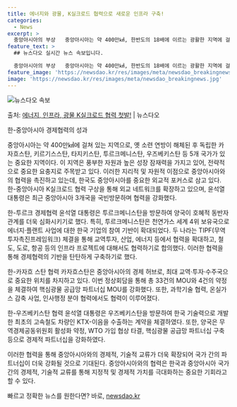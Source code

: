 ```yaml
---
title: 에너지와 광물, K실크로드 협력으로 새로운 인프라 구축!
categories:
  - News
excerpt: >
  중앙아시아의 부상   중앙아시아는 약 400만㎢, 한반도의 18배에 이르는 광활한 지역에 걸쳐있어 고대 유럽…
feature_text: >
  ## 뉴스다오 실시간 뉴스 속보입니다.

  중앙아시아의 부상   중앙아시아는 약 400만㎢, 한반도의 18배에 이르는 광활한 지역에 걸쳐있어 고대 유럽…
feature_image: 'https://newsdao.kr/res/images/meta/newsdao_breakingnews.jpg'
image: 'https://newsdao.kr/res/images/meta/newsdao_breakingnews.jpg'
---
```


![뉴스다오 속보](https://newsdao.kr/res/images/meta/newsdao_breakingnews.jpg)

<p>출처: <a href="https://newsdao.kr/4260" rel="dofollow">에너지, 인프라, 광물 K실크로드 협력 첫발!</a> | 뉴스다오</p>

한-중앙아시아 경제협력의 성과

중앙아시아는 약 400만㎢에 걸쳐 있는 지역으로, 옛 소련 연방이 해체된 후 독립한 카자흐스탄, 키르기스스탄, 타지키스탄, 투르크메니스탄, 우즈베키스탄 등 5개 국가가 있는 중요한 지역이다. 이 지역은 풍부한 자원과 높은 성장 잠재력을 가지고 있어, 전략적으로 중요한 요충지로 주목받고 있다. 이러한 지리적 및 자원적 이점으로 중앙아시아와의 협력을 촉진하고 있는데, 한국도 중앙아시아를 중요한 외교적 포커스로 삼고 있다. 한-중앙아시아 K실크로드 협력 구상을 통해 외교 네트워크를 확장하고 있으며, 윤석열 대통령은 최근 중앙아시아 3개국을 국빈방문하며 협력을 강화했다.

한-투르크 경제협력
윤석열 대통령은 투르크메니스탄을 방문하여 양국이 호혜적 동반자 관계를 더욱 심화시키기로 했다. 특히, 투르크메니스탄은 천연가스 세계 4위 보유국으로 에너지·플랜트 사업에 대한 한국 기업의 참여 기반이 확대되었다. 두 나라는 TIPF(무역투자촉진프레임워크) 체결을 통해 교역투자, 산업, 에너지 등에서 협력을 확대하고, 철도, 도로, 항공 등의 인프라 프로젝트에 대해서도 협력하기로 합의했다. 이러한 협력을 통해 경제협력의 기반을 탄탄하게 구축하기로 했다.

한-카자흐 스탄 협력
카자흐스탄은 중앙아시아의 경제 허브로, 최대 교역·투자·수주국으로 중요한 위치를 차지하고 있다. 이번 정상회담을 통해 총 33건의 MOU와 4건의 약정을 체결하여 핵심광물 공급망 파트너십 MOU를 강화했다. 또한, 과학기술 협력, 온실가스 감축 사업, 인사행정 분야 협력에서도 협력이 이루어졌다.

한-우즈베키스탄 협력
윤석열 대통령은 우즈베키스탄을 방문하여 한국 기술력으로 개발한 최초의 고속철도 차량인 KTX-이음을 수출하는 계약을 체결하였다. 또한, 양국은 무역경제공동위원회 활성화 약정, WTO 가입 협상 타결, 핵심광물 공급망 파트너십 구축 등으로 경제적 파트너십을 강화하였다.

이러한 협력을 통해 중앙아시아와의 경제적, 기술적 교류가 더욱 확장되어 국가 간의 파트너십이 더욱 강화될 것으로 기대된다. 중앙아시아와의 협력은 한국과 중앙아시아 국가 간의 경제적, 기술적 교류를 통해 지정적 및 경제적 가치를 극대화하는 중요한 기회라고 할 수 있다. 

빠르고 정확한 뉴스를 원한다면? 바로, <a href="https://newsdao.kr" rel="dofollow">newsdao.kr</a>


